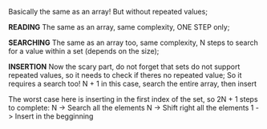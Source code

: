 Basically the same as an array! But without repeated values;

**READING**
The same as an array, same complexity, ONE STEP only;

**SEARCHING**
The same as an array too, same complexity, N steps to search for a value within a set (depends on the size);

**INSERTION**
Now the scary part, do not forget that sets do not support repeated values, so it needs to check if theres no repeated value;
So it requires a search too!
N + 1 in this case, search the entire array, then insert

The worst case here is inserting in the first index of the set, so 2N + 1 steps to complete:
N -> Search all the elements
N -> Shift right all the elements
1 -> Insert in the begginning

